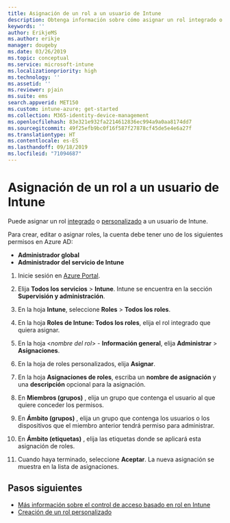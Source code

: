```yaml
---
title: Asignación de un rol a un usuario de Intune
description: Obtenga información sobre cómo asignar un rol integrado o personalizado a un usuario de Microsoft Intune.
keywords: ''
author: ErikjeMS
ms.author: erikje
manager: dougeby
ms.date: 03/26/2019
ms.topic: conceptual
ms.service: microsoft-intune
ms.localizationpriority: high
ms.technology: ''
ms.assetid: ''
ms.reviewer: pjain
ms.suite: ems
search.appverid: MET150
ms.custom: intune-azure; get-started
ms.collection: M365-identity-device-management
ms.openlocfilehash: 83e321e932fa2214612836ec994a9a0aa8174dd7
ms.sourcegitcommit: 49f25efb9bc0f16f587f27878cf45de5e4e6a27f
ms.translationtype: HT
ms.contentlocale: es-ES
ms.lasthandoff: 09/18/2019
ms.locfileid: "71094687"
---
```

# <a name="assign-a-role-to-an-intune-user"></a>Asignación de un rol a un usuario de Intune

Puede asignar un rol [integrado](role-based-access-control.md#built-in-roles) o [personalizado](create-custom-role.md) a un usuario de Intune.

Para crear, editar o asignar roles, la cuenta debe tener uno de los siguientes permisos en Azure AD:
- **Administrador global**
- **Administrador del servicio de Intune**

1. Inicie sesión en [Azure Portal](https://portal.azure.com).

2. Elija **Todos los servicios** > **Intune**. Intune se encuentra en la sección **Supervisión y administración**.

3. En la hoja **Intune**, seleccione **Roles** > **Todos los roles**.

4. En la hoja **Roles de Intune: Todos los roles**, elija el rol integrado que quiera asignar.

5. En la hoja <*nombre del rol*> - **Información general**, elija **Administrar** > **Asignaciones**.

6. En la hoja de roles personalizados, elija **Asignar**.

7. En la hoja **Asignaciones de roles**, escriba un **nombre de asignación** y una **descripción** opcional para la asignación.

8. En **Miembros (grupos)** , elija un grupo que contenga el usuario al que quiere conceder los permisos.

9. En **Ámbito (grupos)** , elija un grupo que contenga los usuarios o los dispositivos que el miembro anterior tendrá permiso para administrar.

10. En **Ámbito (etiquetas)** , elija las etiquetas donde se aplicará esta asignación de roles.

11. Cuando haya terminado, seleccione **Aceptar**. La nueva asignación se muestra en la lista de asignaciones.


## <a name="next-steps"></a>Pasos siguientes
- [Más información sobre el control de acceso basado en rol en Intune](role-based-access-control.md)
- [Creación de un rol personalizado](create-custom-role.md)
